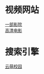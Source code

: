 # 视频网站
<a href="http://www.yibuyy.com">一部影院</a> <br/>
<a href="http://www.920hdhd.com">高清电影</a> <br/>
# 搜索引擎
<a href="https://cmc.cloudmoe.com/">云萌校园</a> <br/>
